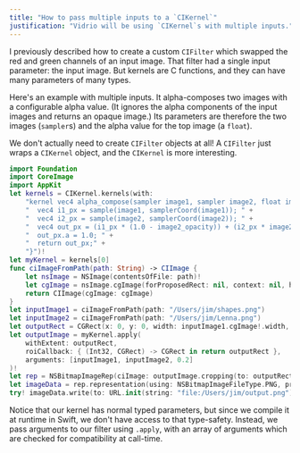 ```yaml
---
title: "How to pass multiple inputs to a `CIKernel`"
justification: "Vidrio will be using `CIKernel`s with multiple inputs."
---
```


I previously described how to create a custom `CIFilter` which swapped the red and green channels of an input image. That filter had a single input parameter: the input image. But kernels are C functions, and they can have many parameters of many types.

Here's an example with multiple inputs. It alpha-composes two images with a configurable alpha value. (It ignores the alpha components of the input images and returns an opaque image.) Its parameters are therefore the two images (`sampler`s) and the alpha value for the top image (a `float`).

We don't actually need to create `CIFilter` objects at all! A `CIFilter` just wraps a `CIKernel` object, and the `CIKernel` is more interesting.

```swift
import Foundation
import CoreImage
import AppKit
let kernels = CIKernel.kernels(with:
    "kernel vec4 alpha_compose(sampler image1, sampler image2, float image2_opacity) { " +
    "  vec4 i1_px = sample(image1, samplerCoord(image1)); " +
    "  vec4 i2_px = sample(image2, samplerCoord(image2)); " +
    "  vec4 out_px = (i1_px * (1.0 - image2_opacity)) + (i2_px * image2_opacity); " +
    "  out_px.a = 1.0; " +
    "  return out_px;" +
    "}")!
let myKernel = kernels[0]
func ciImageFromPath(path: String) -> CIImage {
    let nsImage = NSImage(contentsOfFile: path)!
    let cgImage = nsImage.cgImage(forProposedRect: nil, context: nil, hints: [:])!
    return CIImage(cgImage: cgImage)
}
let inputImage1 = ciImageFromPath(path: "/Users/jim/shapes.png")
let inputImage2 = ciImageFromPath(path: "/Users/jim/Lenna.png")
let outputRect = CGRect(x: 0, y: 0, width: inputImage1.cgImage!.width, height: inputImage2.cgImage!.width)
let outputImage = myKernel.apply(
    withExtent: outputRect,
    roiCallback: { (Int32, CGRect) -> CGRect in return outputRect },
    arguments: [inputImage1, inputImage2, 0.2]
)!
let rep = NSBitmapImageRep(ciImage: outputImage.cropping(to: outputRect))
let imageData = rep.representation(using: NSBitmapImageFileType.PNG, properties: [:])!
try! imageData.write(to: URL.init(string: "file:/Users/jim/output.png")!, options: NSData.WritingOptions.atomic)
```

Notice that our kernel has normal typed parameters, but since we compile it at runtime in Swift, we don't have access to that type-safety. Instead, we pass arguments to our filter using `.apply`, with an array of arguments which are checked for compatibility at call-time.
